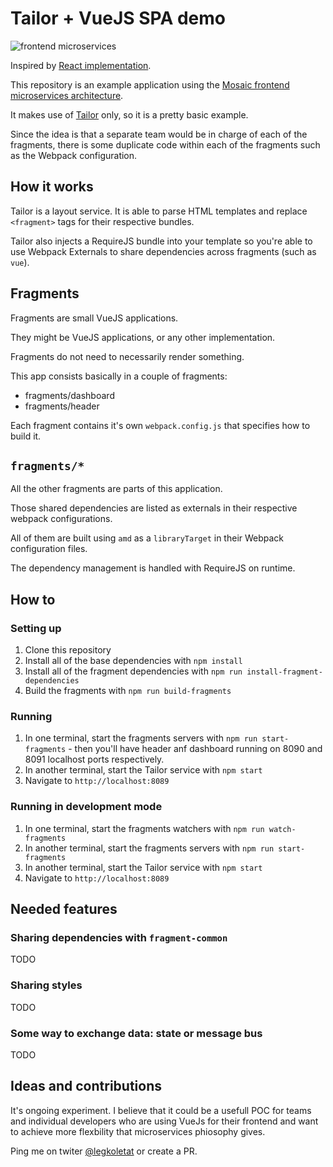# Tailor + VueJS SPA demo

![frontend microservices](https://github.com/shershen08/tailor-vue-demo/raw/master/vue-tailor-logo.jpg "VueJS + Taylor")

Inspired by [React implementation](https://github.com/tsnolan23/tailor-react-spa).

This repository is an example application using the [Mosaic frontend microservices architecture](https://mosaic9.org).

It makes use of [Tailor](https://github.com/zalando/tailor) only, so it is a pretty basic example.

Since the idea is that a separate team would be in charge of each of the fragments, there is some duplicate code within each of the fragments such as the Webpack configuration.

## How it works

Tailor is a layout service. It is able to parse HTML templates and replace `<fragment>` tags for their respective bundles.

Tailor also injects a RequireJS bundle into your template so you're able to use Webpack Externals to share dependencies across fragments (such as `vue`).

## Fragments

Fragments are small VueJS applications. 

They might be VueJS applications, or any other implementation.

Fragments do not need to necessarily render something. 

This app consists basically in a couple of fragments:

 - fragments/dashboard
 - fragments/header

Each fragment contains it's own `webpack.config.js` that specifies how to build it.

## `fragments/*`

All the other fragments are parts of this application.

Those shared dependencies are listed as externals in their respective webpack configurations.

All of them are built using `amd` as a `libraryTarget` in their Webpack configuration files.

The dependency management is handled with RequireJS on runtime.

## How to

### Setting up

1. Clone this repository
1. Install all of the base dependencies with `npm install`
1. Install all of the fragment dependencies with `npm run install-fragment-dependencies`
1. Build the fragments with `npm run build-fragments`

### Running

1. In one terminal, start the fragments servers with `npm run start-fragments` - then you'll have header anf dashboard running on 8090 and 8091 localhost ports respectively.
1. In another terminal, start the Tailor service with `npm start`
1. Navigate to `http://localhost:8089`

### Running in development mode

1. In one terminal, start the fragments watchers with `npm run watch-fragments`
1. In another terminal, start the fragments servers with `npm run start-fragments`
1. In another terminal, start the Tailor service with `npm start`
1. Navigate to `http://localhost:8089`

## Needed features

### Sharing dependencies with `fragment-common`

TODO

### Sharing styles

TODO

### Some way to exchange data: state or message bus

TODO

## Ideas and contributions

It's ongoing experiment. I believe that it could be a usefull POC for teams and individual developers who are using VueJs for their frontend and want to achieve more flexbility that microservices phiosophy gives.

Ping me on twiter [@legkoletat](https://twitter.com/legkoletat) or create a PR.